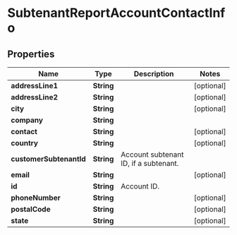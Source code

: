 
# SubtenantReportAccountContactInfo

## Properties
Name | Type | Description | Notes
------------ | ------------- | ------------- | -------------
**addressLine1** | **String** |  |  [optional]
**addressLine2** | **String** |  |  [optional]
**city** | **String** |  |  [optional]
**company** | **String** |  | 
**contact** | **String** |  |  [optional]
**country** | **String** |  |  [optional]
**customerSubtenantId** | **String** | Account subtenant ID, if a subtenant. | 
**email** | **String** |  |  [optional]
**id** | **String** | Account ID. | 
**phoneNumber** | **String** |  |  [optional]
**postalCode** | **String** |  |  [optional]
**state** | **String** |  |  [optional]



